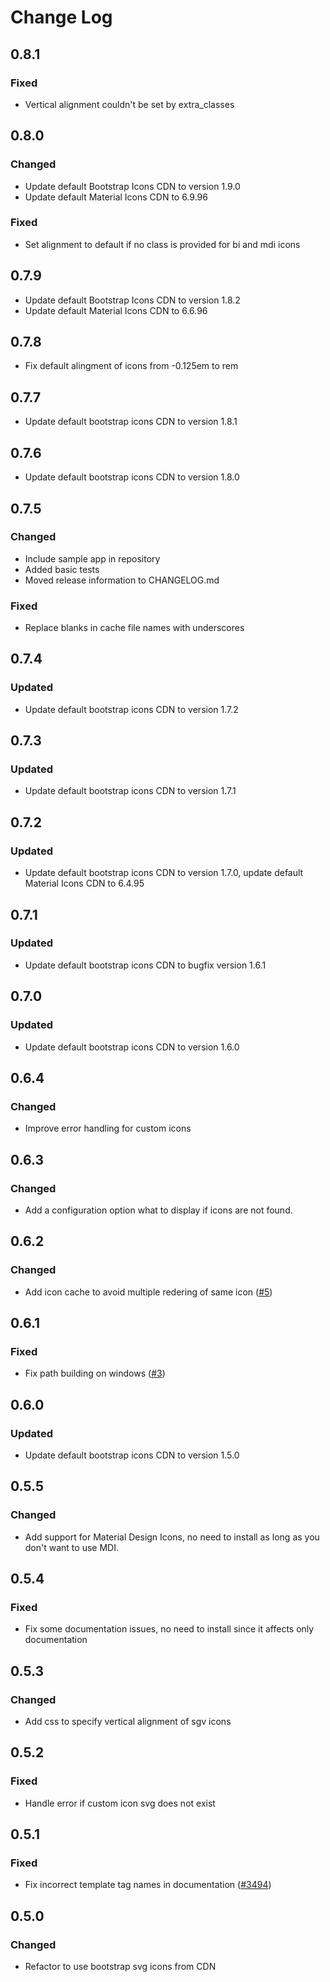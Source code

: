 # Change Log

<!-- GENERATOR_PLACEHOLDER -->

## 0.8.1

### Fixed
- Vertical alignment couldn't be set by extra_classes

## 0.8.0

### Changed
- Update default Bootstrap Icons CDN to version 1.9.0
- Update default Material Icons CDN to 6.9.96

### Fixed
- Set alignment to default if no class is provided for bi and mdi icons

## 0.7.9

- Update default Bootstrap Icons CDN to version 1.8.2
- Update default Material Icons CDN to 6.6.96

## 0.7.8

- Fix default alingment of icons from -0.125em to rem 

## 0.7.7

- Update default bootstrap icons CDN to version 1.8.1

## 0.7.6

- Update default bootstrap icons CDN to version 1.8.0

## 0.7.5

### Changed
- Include sample app in repository
- Added basic tests
- Moved release information to CHANGELOG.md

### Fixed
- Replace blanks in cache file names with underscores

## 0.7.4

### Updated
- Update default bootstrap icons CDN to version 1.7.2

## 0.7.3

### Updated
- Update default bootstrap icons CDN to version 1.7.1

## 0.7.2

### Updated
- Update default bootstrap icons CDN to version 1.7.0, update default Material Icons CDN to 6.4.95

## 0.7.1

### Updated
- Update default bootstrap icons CDN to bugfix version 1.6.1

## 0.7.0

### Updated
- Update default bootstrap icons CDN to version 1.6.0

## 0.6.4 

### Changed
- Improve error handling for custom icons

## 0.6.3

### Changed
- Add a configuration option what to display if icons are not found.

## 0.6.2

### Changed
- Add icon cache to avoid multiple redering of same icon ([#5](https://github.com/christianwgd/django-bootstrap-icons/issues/5))

## 0.6.1

### Fixed
- Fix path building on windows ([#3](https://github.com/christianwgd/django-bootstrap-icons/issues/3))

## 0.6.0

### Updated
- Update default bootstrap icons CDN to version 1.5.0

## 0.5.5

### Changed
- Add support for Material Design Icons, no need to install as long as you don't want to use MDI.

## 0.5.4

### Fixed
- Fix some documentation issues, no need to install since it affects only documentation

## 0.5.3

### Changed
- Add css to specify vertical alignment of sgv icons

## 0.5.2

### Fixed
- Handle error if custom icon svg does not exist


## 0.5.1

### Fixed
- Fix incorrect template tag names in documentation ([#3494](https://github.com/cookiecutter/cookiecutter-django/pull/3494))

## 0.5.0

### Changed
- Refactor to use bootstrap svg icons from CDN
